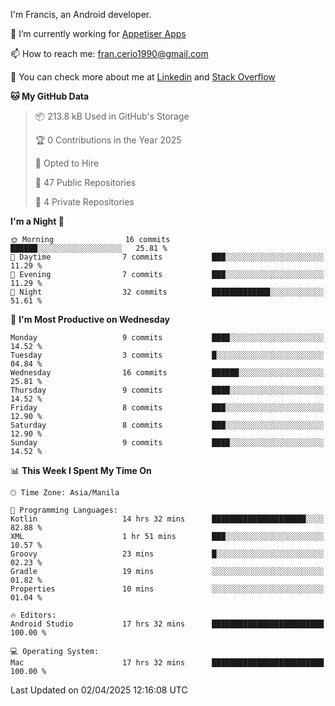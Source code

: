 
I'm Francis, an Android developer.

🔭 I’m currently working for [Appetiser Apps](http://appetiser.com.au)

📫 How to reach me: fran.cerio1990@gmail.com

👀 You can check more about me at [Linkedin](https://www.linkedin.com/in/francerio/) and [Stack Overflow](https://stackoverflow.com/users/1614267/fran-ceriu)



<!--START_SECTION:waka-->
**🐱 My GitHub Data** 

> 📦 213.8 kB Used in GitHub's Storage 
 > 
> 🏆 0 Contributions in the Year 2025
 > 
> 💼 Opted to Hire
 > 
> 📜 47 Public Repositories 
 > 
> 🔑 4 Private Repositories 
 > 
**I'm a Night 🦉** 

```text
🌞 Morning                16 commits          ██████░░░░░░░░░░░░░░░░░░░   25.81 % 
🌆 Daytime                7 commits           ███░░░░░░░░░░░░░░░░░░░░░░   11.29 % 
🌃 Evening                7 commits           ███░░░░░░░░░░░░░░░░░░░░░░   11.29 % 
🌙 Night                  32 commits          █████████████░░░░░░░░░░░░   51.61 % 
```
📅 **I'm Most Productive on Wednesday** 

```text
Monday                   9 commits           ████░░░░░░░░░░░░░░░░░░░░░   14.52 % 
Tuesday                  3 commits           █░░░░░░░░░░░░░░░░░░░░░░░░   04.84 % 
Wednesday                16 commits          ██████░░░░░░░░░░░░░░░░░░░   25.81 % 
Thursday                 9 commits           ████░░░░░░░░░░░░░░░░░░░░░   14.52 % 
Friday                   8 commits           ███░░░░░░░░░░░░░░░░░░░░░░   12.90 % 
Saturday                 8 commits           ███░░░░░░░░░░░░░░░░░░░░░░   12.90 % 
Sunday                   9 commits           ████░░░░░░░░░░░░░░░░░░░░░   14.52 % 
```


📊 **This Week I Spent My Time On** 

```text
🕑︎ Time Zone: Asia/Manila

💬 Programming Languages: 
Kotlin                   14 hrs 32 mins      █████████████████████░░░░   82.88 % 
XML                      1 hr 51 mins        ███░░░░░░░░░░░░░░░░░░░░░░   10.57 % 
Groovy                   23 mins             █░░░░░░░░░░░░░░░░░░░░░░░░   02.23 % 
Gradle                   19 mins             ░░░░░░░░░░░░░░░░░░░░░░░░░   01.82 % 
Properties               10 mins             ░░░░░░░░░░░░░░░░░░░░░░░░░   01.04 % 

🔥 Editors: 
Android Studio           17 hrs 32 mins      █████████████████████████   100.00 % 

💻 Operating System: 
Mac                      17 hrs 32 mins      █████████████████████████   100.00 % 
```


 Last Updated on 02/04/2025 12:16:08 UTC
<!--END_SECTION:waka-->

